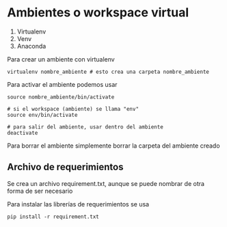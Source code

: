 # Ambientes o workspace virtual

1. Virtualenv
2. Venv
3. Anaconda

Para crear un ambiente con virtualenv

```shell
virtualenv nombre_ambiente # esto crea una carpeta nombre_ambiente
```

Para activar el ambiente podemos usar

```shell
source nombre_ambiente/bin/activate

# si el workspace (ambiente) se llama "env"
source env/bin/activate

# para salir del ambiente, usar dentro del ambiente
deactivate
```

Para borrar el ambiente simplemente borrar la carpeta del ambiente creado

## Archivo de requerimientos

Se crea un archivo requirement.txt, aunque se puede nombrar de otra forma de ser necesario

Para instalar las librerías de requerimientos se usa

```shell
pip install -r requirement.txt
```
